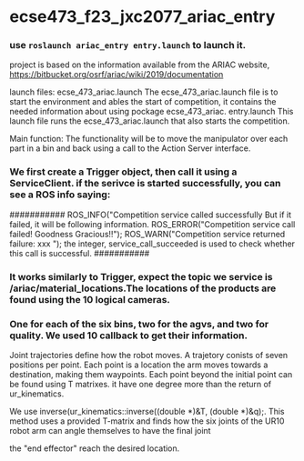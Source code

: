# ecse473_f23_jxc2077_ariac_entry
### use `roslaunch ariac_entry entry.launch` to launch it.
project is based on the information available from the ARIAC website, https://bitbucket.org/osrf/ariac/wiki/2019/documentation

launch files:
ecse_473_ariac.launch
The ecse_473_ariac.launch file is to start the environment and ables the start of competition, it contains the needed information about using pockage ecse_473_ariac.
entry.launch
This launch file runs the ecse_473_ariac.launch that also starts the competition.

Main function:
The functionality will be to move the manipulator over each part in a bin and back using a call to the Action Server interface.

### We first create a Trigger object, then call it using a ServiceClient. if the serivce is started successfully, you  can see a ROS info saying:
###########
ROS_INFO("Competition service called successfully
But if it failed, it will be following information.
ROS_ERROR("Competition service call failed! Goodness Gracious!!");
ROS_WARN("Competition service returned failure:  xxx ");
the integer, service_call_succeeded is used to check whether this call is successful.
###########

### It works similarly to Trigger, expect the topic we service is /ariac/material_locations.The locations of the products are found using the 10 logical cameras. 
### One for each of the six bins, two for the agvs, and two for quality. We used 10 callback to get their information.

Joint trajectories define how the robot moves. A trajetory conists of seven positions per point.
 Each point is a location the arm moves towards a destination, making them waypoints. 
Each point beyond the initial point can be found using T matrixes.
it have one degree more than the return of ur_kinematics.

We  use inverse(ur_kinematics::inverse((double *)&T, (double *)&q);. 
This method uses a provided T-matrix and finds how the six joints of the UR10 robot arm can angle themselves to have the final joint

the "end effector" reach the desired location. 


